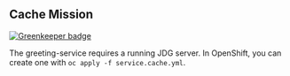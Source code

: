 ## Cache Mission

[![Greenkeeper badge](https://badges.greenkeeper.io/nodeshift-starters/nodejs-cache-redhat.svg)](https://greenkeeper.io/)

The greeting-service requires a running JDG server. In OpenShift, you
can create one with `oc apply -f service.cache.yml`.
